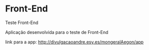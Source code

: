 # Front-End
Teste Front-End

Aplicação desenvolvida para o teste de Front-End

link para a app: http://divulgacaoandre.esy.es/mongeralAegon/app
